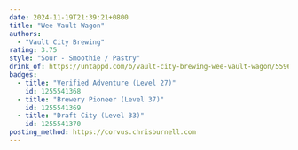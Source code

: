 ```yaml
---
date: 2024-11-19T21:39:21+0800
title: "Wee Vault Wagon"
authors:
  - "Vault City Brewing"
rating: 3.75
style: "Sour - Smoothie / Pastry"
drink_of: https://untappd.com/b/vault-city-brewing-wee-vault-wagon/5596202
badges:
  - title: "Verified Adventure (Level 27)"
    id: 1255541368
  - title: "Brewery Pioneer (Level 37)"
    id: 1255541369
  - title: "Draft City (Level 33)"
    id: 1255541370
posting_method: https://corvus.chrisburnell.com
---
```


